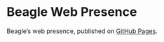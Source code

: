 # Beagle Web Presence

Beagle’s web presence, published on [GitHub Pages](https://m1cm1c.github.io/Beagle/branches/qt-document-3).